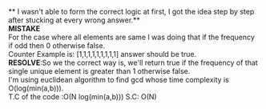 ** I wasn't able to form the correct logic at first, I got the idea step by step after stucking at every wrong answer.**
<br>
**MISTAKE**
<br>
For the case where all elements are same I was doing that if the frequency if odd then 0 otherwise false.
<br>
Counter Example is: [1,1,1,1,1,1,1,1,1] answer should be true.
<br>
​
**RESOLVE**:So we the correct way is, we'll return true if the frequency of that single unique element is greater than 1 otherwise false.
<br>
I'm using euclidean algorithm to find gcd whose time complexity is O(log(min(a,b))).
<br>
T.C of the code :O(N log(min(a,b)))
S.C: O(N)
